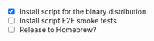 - [x] Install script for the binary distribution
- [ ] Install script E2E smoke tests
- [ ] Release to Homebrew?
